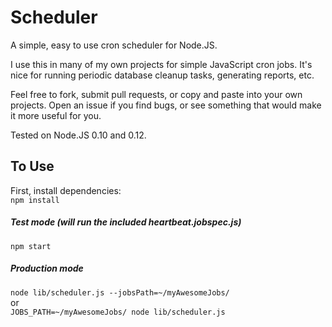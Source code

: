 # Scheduler
A simple, easy to use cron scheduler for Node.JS.

I use this in many of my own projects for simple JavaScript cron jobs.  It's
nice for running periodic database cleanup tasks, generating reports, etc.

Feel free to fork, submit pull requests, or copy and paste into your own
projects.  Open an issue if you find bugs, or see something that would make
it more useful for you.

Tested on Node.JS 0.10 and 0.12.

## To Use

First, install dependencies:  
`npm install`

##### Test mode (will run the included heartbeat.jobspec.js)
`npm start`

##### Production mode
`node lib/scheduler.js --jobsPath=~/myAwesomeJobs/`  
or  
`JOBS_PATH=~/myAwesomeJobs/ node lib/scheduler.js`
